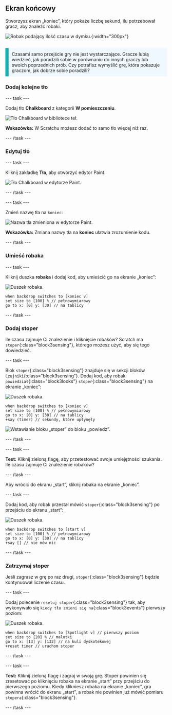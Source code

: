 ## Ekran końcowy

<div style="display: flex; flex-wrap: wrap">
<div style="flex-basis: 200px; flex-grow: 1; margin-right: 15px;">
Stworzysz ekran „koniec”, który pokaże liczbę sekund, ilu potrzebował gracz, aby znaleźć robaki. 
</div>
<div>

![Robak podający ilość czasu w dymku.](images/end-screen.png){:width="300px"}

</div>
</div>

<p style="border-left: solid; border-width:10px; border-color: #0faeb0; background-color: aliceblue; padding: 10px;">
Czasami samo przejście gry nie jest wystarczające. Gracze lubią wiedzieć, jak poradzili sobie w porównaniu do innych graczy lub swoich poprzednich prób. Czy potrafisz wymyślić grę, która pokazuje graczom, jak dobrze sobie poradzili?</p>

### Dodaj kolejne tło

--- task ---

Dodaj tło **Chalkboard** z kategorii **W pomieszczeniu**.

![Tło Chalkboard w bibliotece teł.](images/chalkboard.png)

**Wskazówka:** W Scratchu możesz dodać to samo tło więcej niż raz.

--- /task ---

### Edytuj tło

--- task ---

Kliknij zakładkę **Tła**, aby otworzyć edytor Paint.

![Tło Chalkboard w edytorze Paint.](images/chalkboard2-paint.png)

--- /task ---

--- task ---

Zmień nazwę tła na `koniec`:

![Nazwa tła zmieniona w edytorze Paint.](images/end-screen-name.png)

**Wskazówka:** Zmiana nazwy tła na **koniec** ułatwia zrozumienie kodu.

--- /task ---

### Umieść robaka

--- task ---

Kliknij duszka **robaka** i dodaj kod, aby umieścić go na ekranie „koniec”:

![Duszek robaka.](images/bug-sprite.png)

```blocks3
when backdrop switches to [koniec v]
set size to [100] % // pełnowymiarowy
go to x: [0] y: [30] // na tablicy
```

--- /task ---

### Dodaj stoper

Ile czasu zajmuje Ci znalezienie i kliknięcie robaków? Scratch ma `stoper`{:class="block3sensing"}, którego możesz użyć, aby się tego dowiedzieć.

--- task ---

Blok `stoper`{:class="block3sensing"} znajduje się w sekcji bloków `Czujniki`{:class="block3sensing"}. Dodaj kod, aby robak `powiedział`{:class="block3looks"} `stoper`{:class="block3sensing"} na ekranie „koniec”:

![Duszek robaka.](images/bug-sprite.png)

```blocks3
when backdrop switches to [koniec v]
set size to [100] % // pełnowymiarowy
go to x: [0] y: [30] // na tablicy
+say (timer) // sekundy, które upłynęły
```

![Wstawianie bloku „stoper” do bloku „powiedz”.](images/inserting-blocks.gif)

--- /task ---

--- task ---

**Test:** Kliknij zieloną flagę, aby przetestować swoje umiejętności szukania. Ile czasu zajmuje Ci znalezienie robaków?

--- /task ---

Aby wrócić do ekranu „start”, kliknij robaka na ekranie „koniec”.

--- task ---

Dodaj kod, aby robak przestał mówić `stoper`{:class="block3sensing"} po przejściu do ekranu „start”:

![Duszek robaka.](images/bug-sprite.png)

```blocks3
when backdrop switches to [start v]
set size to [100] % // pełnowymiarowy
go to x: [0] y: [30] // na tablicy
+say [] // nie mów nic
```

--- /task ---

### Zatrzymaj stoper

Jeśli zagrasz w grę po raz drugi, `stoper`{:class="block3sensing"} będzie kontynuował liczenie czasu.

--- task ---

Dodaj polecenie `resetuj stoper`{:class="block3sensing"} tak, aby wykonywało się `kiedy tło zmieni się na`{:class="block3events"} pierwszy poziom:

![Duszek robaka.](images/bug-sprite.png)

```blocks3
when backdrop switches to [Spotlight v] // pierwszy poziom
set size to [20] % // malutki
go to x: [13] y: [132] // na kuli dyskotekowej
+reset timer // uruchom stoper
```

--- /task ---

--- task ---

**Test:** Kliknij zieloną flagę i zagraj w swoją grę. Stoper powinien się zresetować po kliknięciu robaka na ekranie „start” przy przejściu do pierwszego poziomu. Kiedy klikniesz robaka na ekranie „koniec”, gra powinna wrócić do ekranu „start”, a robak nie powinien już mówić pomiaru `stopera`{:class="block3sensing"}.

--- /task ---

